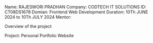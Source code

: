 Name: RAJESWORI PRADHAN
Company: CODTECH IT SOLUTIONS 
ID: CT08DS1678
Domian: Frontend Web Development
Duration: 10Th JUNE 2024 to 10Th JULY 2024
Mentor:

Overview of the project

Project: Personal Portfolio Website

